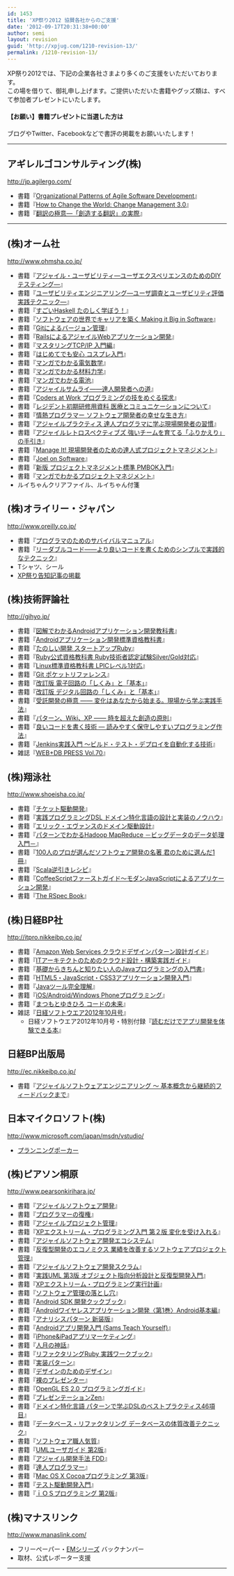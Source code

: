 ```yaml
---
id: 1453
title: 'XP祭り2012 協賛各社からのご支援'
date: '2012-09-17T20:31:38+00:00'
author: semi
layout: revision
guid: 'http://xpjug.com/1210-revision-13/'
permalink: /1210-revision-13/
---
```


XP祭り2012では、下記の企業各社さまより多くのご支援をいただいております。  
この場を借りて、御礼申し上げます。ご提供いただいた書籍やグッズ類は、すべて参加者プレゼントにいたします。

#### 【お願い】書籍プレゼントに当選した方は

ブログやTwitter、Facebookなどで書評の掲載をお願いいたします！

---

## アギレルゴコンサルティング(株)

<http://jp.agilergo.com/>

- 書籍『[Organizational Patterns of Agile Software Development](http://goo.gl/k3t4O)』
- 書籍『[How to Change the World: Change Management 3.0](http://goo.gl/xYR70)』
- 書籍『[翻訳の極意―「創造する翻訳」の実際](http://goo.gl/aBPP1)』

---

## (株)オーム社

<http://www.ohmsha.co.jp/>

- 書籍『[アジャイル・ユーザビリティ―ユーザエクスペリエンスのためのDIYテスティング―](http://ssl.ohmsha.co.jp/cgi-bin/menu.cgi?ISBN=978-4-274-21160-7)』
- 書籍『[ユーザビリティエンジニアリング―ユーザ調査とユーザビリティ評価実践テクニック―](http://ssl.ohmsha.co.jp/cgi-bin/menu.cgi?ISBN=4-274-20144-9)』
- 書籍『[すごいHaskell たのしく学ぼう！](http://ssl.ohmsha.co.jp/cgi-bin/menu.cgi?ISBN=978-4-274-06885-0)』
- 書籍『[ソフトウェアの世界でキャリアを築く Making it Big in Software](http://ssl.ohmsha.co.jp/cgi-bin/menu.cgi?ISBN=978-4-274-06881-2)』
- 書籍『[Gitによるバージョン管理](http://ssl.ohmsha.co.jp/cgi-bin/menu.cgi?ISBN=978-4-274-06864-5)』
- 書籍『[RailsによるアジャイルWebアプリケーション開発](http://ssl.ohmsha.co.jp/cgi-bin/menu.cgi?ISBN=978-4-274-06866-9)』
- 書籍『[マスタリングTCP/IP 入門編](http://ssl.ohmsha.co.jp/cgi-bin/menu.cgi?ISBN=978-4-274-06876-8)』
- 書籍『[はじめてでも安心 コスプレ入門](http://ssl.ohmsha.co.jp/cgi-bin/menu.cgi?ISBN=978-4-274-06861-4)』
- 書籍『[マンガでわかる電気数学](http://ssl.ohmsha.co.jp/cgi-bin/menu.cgi?ISBN=978-4-274-06819-5)』
- 書籍『[マンガでわかる材料力学](http://ssl.ohmsha.co.jp/cgi-bin/menu.cgi?ISBN=978-4-274-06875-1)』
- 書籍『[マンガでわかる電池](http://ssl.ohmsha.co.jp/cgi-bin/menu.cgi?ISBN=978-4-274-06877-5)』
- 書籍『[アジャイルサムライ――達人開発者への道](http://ssl.ohmsha.co.jp/cgi-bin/menu.cgi?ISBN=978-4-274-06856-0)』
- 書籍『[Coders at Work プログラミングの技をめぐる探求](http://ssl.ohmsha.co.jp/cgi-bin/menu.cgi?ISBN=978-4-274-06847-8)』
- 書籍『[レジデント初期研修用資料 医療とコミュニケーションについて](http://ssl.ohmsha.co.jp/cgi-bin/menu.cgi?ISBN=978-4-274-06836-2)』
- 書籍『[情熱プログラマー ソフトウェア開発者の幸せな生き方](http://ssl.ohmsha.co.jp/cgi-bin/menu.cgi?ISBN=978-4-274-06793-8)』
- 書籍『[アジャイルプラクティス 達人プログラマに学ぶ現場開発者の習慣](http://ssl.ohmsha.co.jp/cgi-bin/menu.cgi?ISBN=978-4-274-06694-8)』
- 書籍『[アジャイルレトロスペクティブズ 強いチームを育てる「ふりかえり」の手引き](http://ssl.ohmsha.co.jp/cgi-bin/menu.cgi?ISBN=978-4-274-06698-6)』
- 書籍『[Manage It! 現場開発者のための達人式プロジェクトマネジメント](http://ssl.ohmsha.co.jp/cgi-bin/menu.cgi?ISBN=978-4-274-06729-7)』
- 書籍『[Joel on Software](http://ssl.ohmsha.co.jp/cgi-bin/menu.cgi?ISBN=4-274-06630-4)』
- 書籍『[新版 プロジェクトマネジメント標準 PMBOK入門](http://ssl.ohmsha.co.jp/cgi-bin/menu.cgi?ISBN=978-4-274-06790-7)』
- 書籍『[マンガでわかるプロジェクトマネジメント](http://ssl.ohmsha.co.jp/cgi-bin/menu.cgi?ISBN=978-4-274-06854-6)』
- ルイちゃんクリアファイル、ルイちゃん付箋

## (株)オライリー・ジャパン

<http://www.oreilly.co.jp/>

- 書籍『[プログラマのためのサバイバルマニュアル](http://www.oreilly.co.jp/books/9784873115719/)』
- 書籍『[リーダブルコード――より良いコードを書くためのシンプルで実践的なテクニック](http://www.oreilly.co.jp/books/9784873115658/)』
- Tシャツ、シール
- [XP祭り告知記事の掲載](http://www.oreilly.co.jp/editors/archives/2012/08/ann-xpjug2012.html)

## (株)技術評論社

<http://gihyo.jp/>

- 書籍『[図解でわかるAndroidアプリケーション開発教科書](http://gihyo.jp/book/2012/978-4-7741-5189-2)』
- 書籍『[Androidアプリケーション開発標準資格教科書](http://gihyo.jp/book/2012/978-4-7741-4989-9)』
- 書籍『[たのしい開発 スタートアップRuby](http://gihyo.jp/book/2012/978-4-7741-5166-3)』
- 書籍『[Ruby公式資格教科書 Ruby技術者認定試験Silver/Gold対応](http://gihyo.jp/book/2012/978-4-7741-5001-7)』
- 書籍『[Linux標準資格教科書 LPICレベル1対応](http://gihyo.jp/book/2012/978-4-7741-5153-3)』
- 書籍『[Git ポケットリファレンス](http://gihyo.jp/book/2012/978-4-7741-5184-7)』
- 書籍『[改訂版 電子回路の「しくみ」と「基本」](http://gihyo.jp/book/2012/978-4-7741-5148-9)』
- 書籍『[改訂版 デジタル回路の「しくみ」と「基本」](http://gihyo.jp/book/2012/978-4-7741-5147-2)』
- 書籍『[受託開発の極意 ―― 変化はあなたから始まる。現場から学ぶ実践手法](http://gihyo.jp/book/2008/978-4-7741-3453-6)』
- 書籍『[パターン、Wiki、XP ―― 時を超えた創造の原則](http://gihyo.jp/book/2009/978-4-7741-3897-8)』
- 書籍『[良いコードを書く技術 ― 読みやすく保守しやすいプログラミング作法](http://gihyo.jp/book/2011/978-4-7741-4596-9)』
- 書籍『[Jenkins実践入門 〜ビルド・テスト・デプロイを自動化する技術](http://gihyo.jp/book/2011/978-4-7741-4891-5)』
- 雑誌『[WEB+DB PRESS Vol.70](http://gihyo.jp/magazine/wdpress/archive/2012/vol70)』

## (株)翔泳社

<http://www.shoeisha.co.jp/>

- 書籍『[チケット駆動開発](http://books.shoeisha.co.jp/book/b93629.html)』
- 書籍『[実践プログラミングDSL ドメイン特化言語の設計と実装のノウハウ](http://books.shoeisha.co.jp/book/b101671.html)』
- 書籍『[エリック・エヴァンスのドメイン駆動設計](http://books.shoeisha.co.jp/book/b82520.html)』
- 書籍『[パターンでわかるHadoop MapReduce －ビッグデータのデータ処理入門－](http://books.shoeisha.co.jp/book/b101851.html)』
- 書籍『[100人のプロが選んだソフトウェア開発の名著 君のために選んだ1冊](http://books.shoeisha.co.jp/book/b99560.html)』
- 書籍『[Scala逆引きレシピ](http://books.shoeisha.co.jp/book/b100381.html)』
- 書籍『[CoffeeScriptファーストガイド〜モダンJavaScriptによるアプリケーション開発](http://books.shoeisha.co.jp/book/b100366.html)』
- 書籍『[The RSpec Book](http://books.shoeisha.co.jp/book/b94964.html)』

## (株)日経BP社

<http://itpro.nikkeibp.co.jp/>

- 書籍『[Amazon Web Services クラウドデザインパターン設計ガイド](http://ec.nikkeibp.co.jp/item/books/199650.html)』
- 書籍『[ITアーキテクトのためのクラウド設計・構築実践ガイド](http://ec.nikkeibp.co.jp/item/books/198390.html)』
- 書籍『[基礎からきちんと知りたい人のJavaプログラミングの入門書](http://ec.nikkeibp.co.jp/item/books/197260.html)』
- 書籍『[HTML5・JavaScript・CSS3アプリケーション開発入門](http://ec.nikkeibp.co.jp/item/books/193230.html)』
- 書籍『[Javaツール完全理解](http://ec.nikkeibp.co.jp/item/books/191630.html)』
- 書籍『[iOS/Android/Windows Phoneプログラミング](http://ec.nikkeibp.co.jp/item/books/196320.html)』
- 書籍『[まつもとゆきひろ コードの未来](http://ec.nikkeibp.co.jp/item/books/198370.html)』
- 雑誌『[日経ソフトウエア2012年10月号](http://ec.nikkeibp.co.jp/item/backno/SW1173.html)』 
    - 日経ソフトウエア2012年10月号・特別付録『[読むだけでアプリ開発を体験できる本](http://ec.nikkeibp.co.jp/item/backno/SW1173.html)』

## 日経BP出版局

<http://ec.nikkeibp.co.jp/>

- 書籍『[アジャイルソフトウェアエンジニアリング 〜 基本概念から継続的フィードバックまで](http://ec.nikkeibp.co.jp/item/books/P94680.html)』

## 日本マイクロソフト(株)

<http://www.microsoft.com/japan/msdn/vstudio/>

- [プランニングポーカー](http://softwareengineeringplatform.com/articles/planning-poker/)

## (株)ピアソン桐原

<http://www.pearsonkirihara.jp/>

- 書籍『[アジャイルソフトウェア開発](http://www.pej-hed.jp/washo/389.html)』
- 書籍『[プログラマーの復権](http://www.pej-hed.jp/washo/3219.html)』
- 書籍『[アジャイルプロジェクト管理](http://www.pej-hed.jp/washo/393.html)』
- 書籍『[XPエクストリーム・プログラミング入門 第２版 変化を受け入れる](http://www.pej-hed.jp/washo/458.html)』
- 書籍『[アジャイルソフトウェア開発エコシステム](http://www.pej-hed.jp/washo/480.html)』
- 書籍『[反復型開発のエコノミクス 業績を改善するソフトウェアプロジェクト管理](http://www.pej-hed.jp/washo/2926.html)』
- 書籍『[アジャイルソフトウェア開発スクラム](http://www.pej-hed.jp/washo/395.html)』
- 書籍『[実践UML 第3版 オブジェクト指向分析設計と反復型開発入門](http://www.pej-hed.jp/washo/520.html)』
- 書籍『[XPエクストリーム・プログラミング実行計画](http://www.pej-hed.jp/washo/218.html)』
- 書籍『[ソフトウェア管理の落とし穴](http://www.pej-hed.jp/washo/3226.html)』
- 書籍『[Android SDK 開発クックブック](http://www.pej-hed.jp/washo/3267.html)』
- 書籍『[Androidワイヤレスアプリケーション開発〈第1巻〉Android基本編](http://goo.gl/8vVjJ)』
- 書籍『[アナリシスパターン 新装版](http://www.pej-hed.jp/washo/464.html)』
- 書籍『[Androidアプリ開発入門 (Sams Teach Yourself)](http://www.amazon.co.jp/dp/4864010501/)』
- 書籍『[iPhone&amp;iPadアプリマーケティング](http://www.amazon.co.jp/dp/486401048X/)』
- 書籍『[人月の神話](http://www.pej-hed.jp/washo/3190.html)』
- 書籍『[リファクタリングRuby 実践ワークブック](http://www.pej-hed.jp/washo/3173.html)』
- 書籍『[実装パターン](http://www.pej-hed.jp/washo/2635.html)』
- 書籍『[デザインのためのデザイン](http://www.pej-hed.jp/washo/3189.html)』
- 書籍『[裸のプレゼンター](http://www.pej-hed.jp/washo/3265.html)』
- 書籍『[OpenGL ES 2.0 プログラミングガイド](http://www.pej-hed.jp/washo/2850.html)』
- 書籍『[プレゼンテーションZen](http://www.pej-hed.jp/washo/2844.html)』
- 書籍『[ドメイン特化言語 パターンで学ぶDSLのベストプラクティス46項目](http://www.amazon.co.jp/dp/4864010471/)』
- 書籍『[データベース・リファクタリング データベースの体質改善テクニック](http://www.pej-hed.jp/washo/1804.html)』
- 書籍『[ソフトウェア職人気質](http://www.pej-hed.jp/washo/294.html)』
- 書籍『[UMLユーザガイド 第2版](http://www.pej-hed.jp/washo/2988.html)』
- 書籍『[アジャイル開発手法 FDD](http://www.pej-hed.jp/washo/479.html)』
- 書籍『[達人プログラマー](http://www.pej-hed.jp/washo/13.html)』
- 書籍『[Mac OS X Cocoaプログラミング 第3版](http://www.pej-hed.jp/washo/2854.html)』
- 書籍『[テスト駆動開発入門](http://www.pej-hed.jp/washo/473.html)』
- 書籍『[ｉＯＳプログラミング 第2版](http://www.amazon.co.jp/dp/4864010498/)』

## (株)マナスリンク

<http://www.manaslink.com/>

- フリーペーパー・[EMシリーズ](http://www.manaslink.com/em/) バックナンバー
- 取材、公式レポーター支援

---